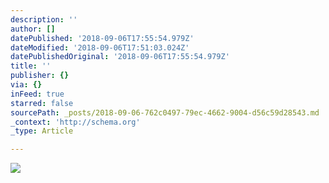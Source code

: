 ```yaml
---
description: ''
author: []
datePublished: '2018-09-06T17:55:54.979Z'
dateModified: '2018-09-06T17:51:03.024Z'
datePublishedOriginal: '2018-09-06T17:55:54.979Z'
title: ''
publisher: {}
via: {}
inFeed: true
starred: false
sourcePath: _posts/2018-09-06-762c0497-79ec-4662-9004-d56c59d28543.md
_context: 'http://schema.org'
_type: Article

---
```

![](https://the-grid-user-content.s3-us-west-2.amazonaws.com/07da698f-a454-4bb3-aa5f-8957d881b1f4.jpg)